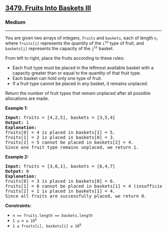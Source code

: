<h2><a href="https://leetcode.com/problems/fruits-into-baskets-iii/">3479. Fruits Into Baskets III</a></h2>
<h3>Medium</h3>
<hr>
<div>
<p>You are given two arrays of integers, <code>fruits</code> and <code>baskets</code>, each of length <code>n</code>, where <code>fruits[i]</code> represents the quantity of the <code>i<sup>th</sup></code> type of fruit, and <code>baskets[j]</code> represents the capacity of the <code>j<sup>th</sup></code> basket.</p>

<p>From left to right, place the fruits according to these rules:</p>
<ul>
  <li>Each fruit type must be placed in the leftmost available basket with a capacity greater than or equal to the quantity of that fruit type.</li>
  <li>Each basket can hold only one type of fruit.</li>
  <li>If a fruit type cannot be placed in any basket, it remains unplaced.</li>
</ul>

<p>Return the number of fruit types that remain unplaced after all possible allocations are made.</p>

<p><strong class="example">Example 1:</strong></p>
<pre><strong>Input:</strong> fruits = [4,2,5], baskets = [3,5,4]
<strong>Output:</strong> 1
<strong>Explanation:</strong> 
fruits[0] = 4 is placed in baskets[1] = 5.
fruits[1] = 2 is placed in baskets[0] = 3.
fruits[2] = 5 cannot be placed in baskets[2] = 4.
Since one fruit type remains unplaced, we return 1.
</pre>

<p><strong class="example">Example 2:</strong></p>
<pre><strong>Input:</strong> fruits = [3,6,1], baskets = [6,4,7]
<strong>Output:</strong> 0
<strong>Explanation:</strong> 
fruits[0] = 3 is placed in baskets[0] = 6.
fruits[1] = 6 cannot be placed in baskets[1] = 4 (insufficient capacity) but can be placed in the next available basket, baskets[2] = 7.
fruits[2] = 1 is placed in baskets[1] = 4.
Since all fruits are successfully placed, we return 0.
</pre>

<p><strong>Constraints:</strong></p>
<ul>
  <li><code>n == fruits.length == baskets.length</code></li>
  <li><code>1 &le; n &le; 10<sup>5</sup></code></li>
  <li><code>1 &le; fruits[i], baskets[i] &le; 10<sup>9</sup></code></li>
</ul>
</div>
